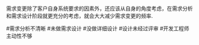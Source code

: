 <!---
markmeta_title: 什么原因导致需求频繁的变更?
markmeta_categories: 管理
markmeta_tags: 需求
-->

# 

需求变更除了客户自身系统要求的因素外，还应该从自身的角度考虑，在需求分析和需求设计阶段就更充分的考虑，就会大大减少需求变更的频率.

#需求分析不清晰
#未做需求设计
#没做详细设计
#设计未经过评审
#开发工程师主动性不够

